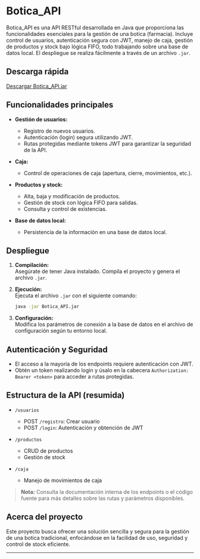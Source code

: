 # Botica_API

Botica_API es una API RESTful desarrollada en Java que proporciona las funcionalidades esenciales para la gestión de una botica (farmacia). Incluye control de usuarios, autenticación segura con JWT, manejo de caja, gestión de productos y stock bajo lógica FIFO, todo trabajando sobre una base de datos local. El despliegue se realiza fácilmente a través de un archivo `.jar`.

## Descarga rápida

[Descargar Botica_API.jar](https://github.com/LoP-1/Botica_API/releases/latest/download/Botica_API.jar)

## Funcionalidades principales

- **Gestión de usuarios:**  
  - Registro de nuevos usuarios.
  - Autenticación (login) segura utilizando JWT.
  - Rutas protegidas mediante tokens JWT para garantizar la seguridad de la API.

- **Caja:**  
  - Control de operaciones de caja (apertura, cierre, movimientos, etc.).

- **Productos y stock:**  
  - Alta, baja y modificación de productos.
  - Gestión de stock con lógica FIFO para salidas.
  - Consulta y control de existencias.

- **Base de datos local:**  
  - Persistencia de la información en una base de datos local.

## Despliegue

1. **Compilación:**  
   Asegúrate de tener Java instalado. Compila el proyecto y genera el archivo `.jar`.

2. **Ejecución:**  
   Ejecuta el archivo `.jar` con el siguiente comando:
   ```bash
   java -jar Botica_API.jar
   ```

3. **Configuración:**  
   Modifica los parámetros de conexión a la base de datos en el archivo de configuración según tu entorno local.

## Autenticación y Seguridad

- El acceso a la mayoría de los endpoints requiere autenticación con JWT.
- Obtén un token realizando login y úsalo en la cabecera `Authorization: Bearer <token>` para acceder a rutas protegidas.

## Estructura de la API (resumida)

- `/usuarios`  
  - POST `/registro`: Crear usuario  
  - POST `/login`: Autenticación y obtención de JWT

- `/productos`  
  - CRUD de productos  
  - Gestión de stock

- `/caja`  
  - Manejo de movimientos de caja

> **Nota:** Consulta la documentación interna de los endpoints o el código fuente para más detalles sobre las rutas y parámetros disponibles.

## Acerca del proyecto

Este proyecto busca ofrecer una solución sencilla y segura para la gestión de una botica tradicional, enfocándose en la facilidad de uso, seguridad y control de stock eficiente.

---
